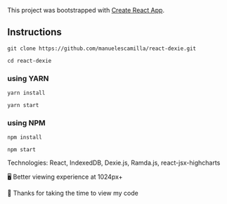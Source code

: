 This project was bootstrapped with [Create React App](https://github.com/facebookincubator/create-react-app).

## Instructions

`git clone https://github.com/manuelescamilla/react-dexie.git`

`cd react-dexie`

### using YARN

`yarn install`

`yarn start`

### using NPM

`npm install`

`npm start`


Technologies: React, IndexedDB, Dexie.js, Ramda.js, react-jsx-highcharts 

🖥️  Better viewing experience at 1024px+

🦄 Thanks for taking the time to view my code
